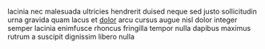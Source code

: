 lacinia nec malesuada ultricies hendrerit duised neque sed justo sollicitudin
urna gravida quam lacus et [dolor](generated_webpages/est5.md) arcu cursus
augue nisl dolor integer semper lacinia enimfusce rhoncus fringilla tempor
nulla dapibus maximus rutrum a suscipit dignissim libero nulla